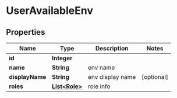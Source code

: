 

# UserAvailableEnv


## Properties

| Name | Type | Description | Notes |
|------------ | ------------- | ------------- | -------------|
|**id** | **Integer** |  |  |
|**name** | **String** | env name |  |
|**displayName** | **String** | env display name |  [optional] |
|**roles** | [**List&lt;Role&gt;**](Role.md) | role info |  |



